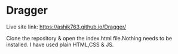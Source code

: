 # Dragger

Live site link: https://ashik763.github.io/Dragger/

Clone the repository & open the index.html file.Nothing needs to be installed. I have used plain HTML,CSS & JS.
